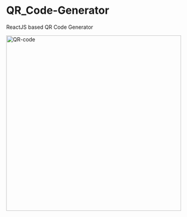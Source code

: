 # QR_Code-Generator
ReactJS based QR Code Generator

<img width="468" alt="QR-code" src="https://github.com/sivaganesz/QR_Code-Generator/assets/115609516/ea808d2b-827a-4558-abb7-66ed265ed078">
